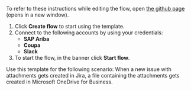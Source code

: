 To refer to these instructions while editing the flow, open [the github page](https://github.com/ot4i/app-connect-templates/blob/main/resources/markdown/Create%20a%20supplier%20in%20Coupa%20for%20each%20supplier%20profile%20downloaded%20from%20SAP%20Ariba_instructions.md) (opens in a new window).

1. Click **Create flow** to start using the template.
2. Connect to the following accounts by using your credentials:
   - **SAP Ariba** 
   - **Coupa**
   - **Slack**
3. To start the flow, in the banner click **Start flow**.

Use this template for the following scenario: When a new issue with attachments gets created in Jira, a file containing the attachments gets created in Microsoft OneDrive for Business.
